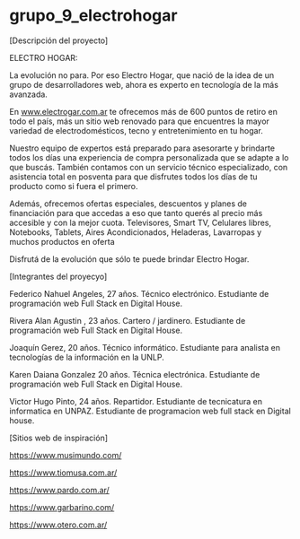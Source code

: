 # grupo_9_electrohogar

[Descripción del proyecto]

ELECTRO HOGAR:

La evolución no para.
Por eso Electro Hogar, que nació de la idea de un grupo de desarrolladores web, ahora es experto en tecnología de la más avanzada.

En www.electrogar.com.ar te ofrecemos más de 600 puntos de retiro en todo el país, más un sitio web renovado para que encuentres
la mayor variedad de electrodomésticos, tecno y entretenimiento en tu hogar.

Nuestro equipo de expertos está preparado para asesorarte y brindarte todos los días una experiencia de compra personalizada que se
adapte a lo que buscás. También contamos con un servicio técnico especializado, con asistencia total en posventa para que disfrutes
todos los días de tu producto como si fuera el primero.

Además, ofrecemos ofertas especiales, descuentos y planes de financiación para que accedas a eso que tanto querés al precio más accesible y con la mejor cuota.
Televisores, Smart TV, Celulares libres, Notebooks, Tablets, Aires Acondicionados, Heladeras, Lavarropas y muchos productos en oferta

Disfrutá de la evolución que sólo te puede brindar Electro Hogar. 


[Integrantes del proyecyo]

Federico Nahuel Angeles, 27 años.
Técnico electrónico.
Estudiante de programación web Full Stack en Digital House.

Rivera Alan Agustin , 23 años.
Cartero / jardinero.
Estudiante de programación web Full Stack en Digital House.

Joaquín Gerez, 20 años.
Técnico informático.
Estudiante para analista en tecnologías de la información en la UNLP.

Karen Daiana Gonzalez 20 años.
Técnica electrónica.
Estudiante de programación web Full Stack en Digital House.

Victor Hugo Pinto, 24 años.
Repartidor.
Estudiante de tecnicatura en informatica en UNPAZ.
Estudiante de programacion web full stack en Digital house.


[Sitios web de inspiración]

https://www.musimundo.com/

https://www.tiomusa.com.ar/

https://www.pardo.com.ar/

https://www.garbarino.com/

https://www.otero.com.ar/

